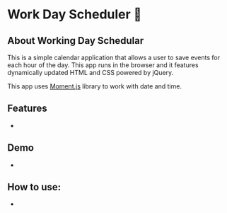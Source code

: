 # Work Day Scheduler 📅

## About Working Day Schedular 

This is a simple calendar application that allows a user to save events for each hour of the day. 
This app runs in the browser and it features dynamically updated HTML and CSS powered by jQuery.

This app uses [Moment.js](https://momentjs.com/) library to work with date and time.

## Features
* 

## Demo
* 

## How to use:
* 


